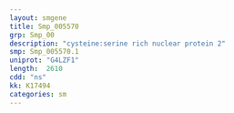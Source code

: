 ```yaml
---
layout: smgene
title: Smp_005570
grp: Smp_00
description: "cysteine:serine rich nuclear protein 2"
smp: Smp_005570.1
uniprot: "G4LZF1"
length:  2610
cdd: "ns"
kk: K17494
categories: sm
---
```

